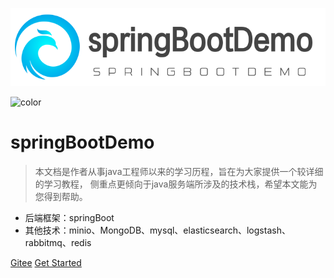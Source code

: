 ![logo](images/logo.png)
<!-- 背景色 -->
![color](#f0f0f0)
# springBootDemo

> 本文档是作者从事java工程师以来的学习历程，旨在为大家提供一个较详细的学习教程，
侧重点更倾向于java服务端所涉及的技术栈，希望本文能为您得到帮助。


* 后端框架：springBoot
* 其他技术：minio、MongoDB、mysql、elasticsearch、logstash、rabbitmq、redis

[Gitee](https://gitee.com/tanglchen/springBootDemo)
[Get Started](#quick-start)
